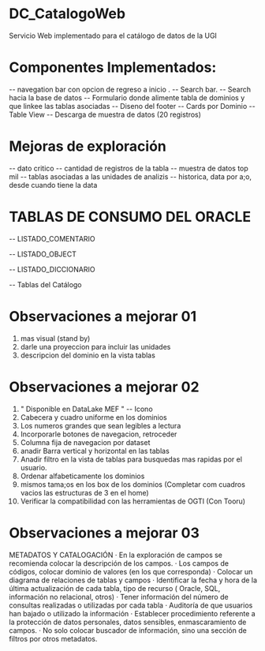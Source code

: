 # DC_CatalogoWeb
Servicio Web implementado para el catálogo de datos de la UGI

# Componentes Implementados:
-- navegation bar con opcion de regreso a inicio <a link reference : inicio>.
-- Search bar.
-- Search hacia la base de datos
-- Formulario donde alimente tabla de dominios y que linkee las tablas asociadas
-- Diseno del footer
-- Cards por Dominio
-- Table View
-- Descarga de muestra de datos (20 registros)


# Mejoras de exploración

-- dato critico
-- cantidad de registros de la tabla
-- muestra de datos top mil
-- tablas asociadas a las unidades de analizis
-- historica, data por a;o, desde cuando tiene la data


# TABLAS DE CONSUMO DEL ORACLE
-- LISTADO_COMENTARIO

-- LISTADO_OBJECT

-- LISTADO_DICCIONARIO 

-- Tablas del Catálogo


# Observaciones a mejorar 01
1) mas visual (stand by)
2) darle una proyeccion para incluir las unidades 
3) descripcion del dominio en la vista tablas

# Observaciones a mejorar 02
1) " Disponible en DataLake MEF " -- Icono
2) Cabecera y cuadro uniforme en los dominios
3) Los numeros grandes que sean legibles a lectura
4) Incorporarle botones de navegacion, retroceder
5) Columna fija de navegacion por dataset
6) anadir Barra vertical y horizontal en las tablas 
7) Anadir filtro en la vista de tablas para busquedas mas rapidas por el usuario.
8) Ordenar alfabeticamente los dominios
9) mismos tama;os en los box de los dominios (Completar com cuadros vacios las estructuras de 3 en el home)
10) Verificar la compatibilidad con las herramientas de OGTI (Con Tooru)

# Observaciones a mejorar 03
METADATOS Y CATALOGACIÓN
·        En la exploración de campos se recomienda colocar la descripción de los campos.
·        Los campos de códigos, colocar dominio de valores (en los que corresponda)
·        Colocar un diagrama de relaciones de tablas y campos
·        Identificar la fecha y hora de la última actualización de cada tabla, tipo de recurso ( Oracle, SQL, información no relacional, otros)
·        Tener información del número de consultas realizadas o utilizadas por cada tabla
·        Auditoría de que usuarios han bajado o utilizado la información
·        Establecer procedimiento referente a la protección de datos personales, datos sensibles, enmascaramiento de campos.
·        No solo colocar buscador de información, sino una sección de filtros por otros metadatos.
